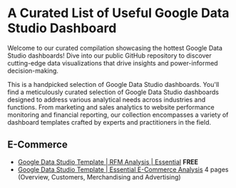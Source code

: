 # A Curated List of Useful Google Data Studio Dashboard

Welcome to our curated compilation showcasing the hottest Google Data Studio dashboards! Dive into our public GitHub repository to discover cutting-edge data visualizations that drive insights and power-informed decision-making.

This is a handpicked selection of Google Data Studio dashboards. You'll find a meticulously curated selection of Google Data Studio dashboards designed to address various analytical needs across industries and functions. From marketing and sales analytics to website performance monitoring and financial reporting, our collection encompasses a variety of dashboard templates crafted by experts and practitioners in the field.

## E-Commerce 
- [Google Data Studio Template | RFM Analysis | Essential](https://growalex.gumroad.com/l/google-data-studio-essential-rfm-analysis) **FREE**
- [Google Data Studio Template | Essential E-Commerce Analysis](https://growalex.gumroad.com/l/google-data-studio-essential-ecommerce-analysis) 4 pages (Overview, Customers, Merchandising and Advertising)

